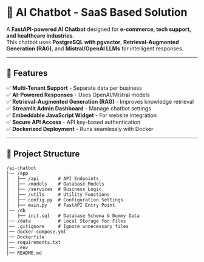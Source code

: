 # 🧠 AI Chatbot - SaaS Based Solution

A **FastAPI-powered AI Chatbot** designed for **e-commerce, tech support, and healthcare industries**.  
This chatbot uses **PostgreSQL with pgvector**, **Retrieval-Augmented Generation (RAG)**, and **Mistral/OpenAI LLMs** for intelligent responses.

---

## 🚀 Features
✅ **Multi-Tenant Support** - Separate data per business  
✅ **AI-Powered Responses** - Uses OpenAI/Mistral models  
✅ **Retrieval-Augmented Generation (RAG)** - Improves knowledge retrieval  
✅ **Streamlit Admin Dashboard** - Manage chatbot settings  
✅ **Embeddable JavaScript Widget** - For website integration  
✅ **Secure API Access** - API key-based authentication  
✅ **Dockerized Deployment** - Runs seamlessly with Docker  

---

## 📂 Project Structure

```
/ai-chatbot
│── /app
│   ├── /api       # API Endpoints
│   ├── /models    # Database Models
│   ├── /services  # Business Logic
│   ├── /utils     # Utility Functions
│   ├── config.py  # Configuration Settings
│   ├── main.py    # FastAPI Entry Point
│── /db
│   ├── init.sql   # Database Schema & Dummy Data
│── /data          # Local Storage for Files
│── .gitignore     # Ignore unnecessary files
│── docker-compose.yml
│── Dockerfile
│── requirements.txt
│── .env
│── README.md
```

